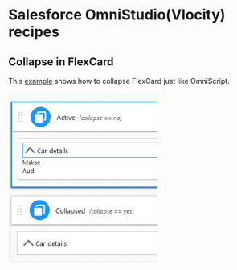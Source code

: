 # Salesforce OmniStudio(Vlocity) recipes

## Collapse in FlexCard
This [example](source\omnistudio\main\default\omniUiCard\CarSummary_ApexForcePtyLtd_1.ouc-meta.xml) shows how to collapse FlexCard just like OmniScript.

![FlexCard-CarSummary](document\img\FlexCard-CarSummary.png)